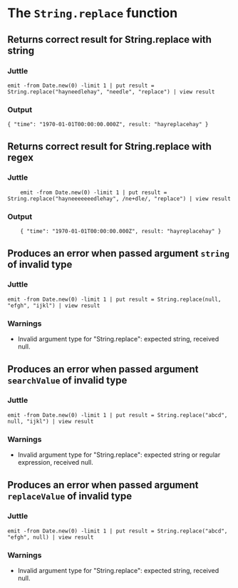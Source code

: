 The `String.replace` function
==============================

Returns correct result for String.replace with string
-----------------------------------------------------

### Juttle

    emit -from Date.new(0) -limit 1 | put result = String.replace("hayneedlehay", "needle", "replace") | view result

### Output

    { "time": "1970-01-01T00:00:00.000Z", result: "hayreplacehay" }

Returns correct result for String.replace with regex
----------------------------------------------------

### Juttle

        emit -from Date.new(0) -limit 1 | put result = String.replace("hayneeeeeeedlehay", /ne+dle/, "replace") | view result

### Output

        { "time": "1970-01-01T00:00:00.000Z", result: "hayreplacehay" }

Produces an error when passed argument `string` of invalid type
---------------------------------------------------------------

### Juttle

    emit -from Date.new(0) -limit 1 | put result = String.replace(null, "efgh", "ijkl") | view result

### Warnings

  * Invalid argument type for "String.replace": expected string, received null.

Produces an error when passed argument `searchValue` of invalid type
--------------------------------------------------------------------

### Juttle

    emit -from Date.new(0) -limit 1 | put result = String.replace("abcd", null, "ijkl") | view result

### Warnings

  * Invalid argument type for "String.replace": expected string or regular expression, received null.

Produces an error when passed argument `replaceValue` of invalid type
---------------------------------------------------------------------

### Juttle

    emit -from Date.new(0) -limit 1 | put result = String.replace("abcd", "efgh", null) | view result

### Warnings

  * Invalid argument type for "String.replace": expected string, received null.
